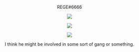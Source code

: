 <p align="center">
    REGE#6666
</p>

<p align="center">
  <img src="https://cdn.discordapp.com/attachments/687366651317846077/823178610193203240/ezgif-4-f3af99b7bc4a.gif" />
</p>

<p align="center">
  <img src="https://github-readme-stats.vercel.app/api/top-langs/?username=rege-dev&layout=compact&theme=midnight-purple" />
</p>

<p align="center">
  <img src="https://github-readme-stats.vercel.app/api?username=rege-dev&show_icons=true&theme=midnight-purple" />
</p>

<p align="center">
    I think he might be involved in some sort of gang or something.
